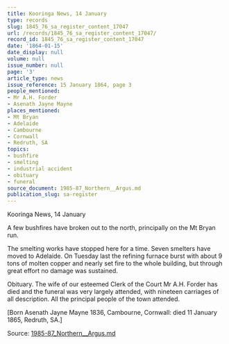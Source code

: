 ```yaml
---
title: Kooringa News, 14 January
type: records
slug: 1845_76_sa_register_content_17047
url: /records/1845_76_sa_register_content_17047/
record_id: 1845_76_sa_register_content_17047
date: '1864-01-15'
date_display: null
volume: null
issue_number: null
page: '3'
article_type: news
issue_reference: 15 January 1864, page 3
people_mentioned:
- Mr A.H. Forder
- Asenath Jayne Mayne
places_mentioned:
- Mt Bryan
- Adelaide
- Cambourne
- Cornwall
- Redruth, SA
topics:
- bushfire
- smelting
- industrial accident
- obituary
- funeral
source_document: 1985-87_Northern__Argus.md
publication_slug: sa-register
---
```


Kooringa News, 14 January

A few bushfires have broken out to the north, principally on the Mt Bryan run.

The smelting works have stopped here for a time.  Seven smelters have moved to Adelaide.  On Tuesday last the refining furnace burst with about 9 tons of molten copper and nearly set fire to the whole building, but through great effort no damage was sustained.

Obituary.  The wife of our esteemed Clerk of the Court Mr A.H. Forder has died and the funeral was very largely attended, with nineteen carriages of all description.  All the principal people of the town attended.

[Born Asenath Jayne Mayne 1836, Cambourne, Cornwall: died 11 January 1865, Redruth, SA.]

Source: [1985-87_Northern__Argus.md](/downloads/markdown/1985-87_Northern__Argus.md)
